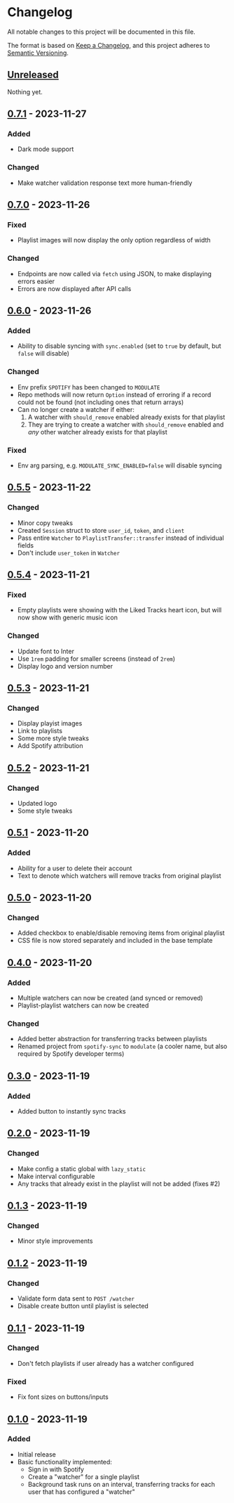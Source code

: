 # Changelog

All notable changes to this project will be documented in this file.

The format is based on [Keep a Changelog](https://keepachangelog.com/en/1.0.0/),
and this project adheres to [Semantic Versioning](https://semver.org/spec/v2.0.0.html).

## [Unreleased]

Nothing yet.

## [0.7.1] - 2023-11-27

### Added

- Dark mode support

### Changed

- Make watcher validation response text more human-friendly

## [0.7.0] - 2023-11-26

### Fixed

- Playlist images will now display the only option regardless of width

### Changed

- Endpoints are now called via `fetch` using JSON, to make displaying errors easier
- Errors are now displayed after API calls

## [0.6.0] - 2023-11-26

### Added

- Ability to disable syncing with `sync.enabled` (set to `true` by default, but `false` will disable)

### Changed

- Env prefix `SPOTIFY` has been changed to `MODULATE`
- Repo methods will now return `Option` instead of erroring if a record could not be found (not including ones that return arrays)
- Can no longer create a watcher if either:
  1. A watcher with `should_remove` enabled already exists for that playlist
  2. They are trying to create a watcher with `should_remove` enabled and *any* other watcher already exists for that playlist

### Fixed

- Env arg parsing, e.g. `MODULATE_SYNC_ENABLED=false` will disable syncing

## [0.5.5] - 2023-11-22

### Changed

- Minor copy tweaks
- Created `Session` struct to store `user_id`, `token`, and `client`
- Pass entire `Watcher` to `PlaylistTransfer::transfer` instead of individual fields
- Don't include `user_token` in `Watcher`

## [0.5.4] - 2023-11-21

### Fixed

- Empty playlists were showing with the Liked Tracks heart icon, but will now show with generic music icon

### Changed

- Update font to Inter
- Use `1rem` padding for smaller screens (instead of `2rem`)
- Display logo and version number

## [0.5.3] - 2023-11-21

### Changed

- Display playist images
- Link to playlists
- Some more style tweaks
- Add Spotify attribution

## [0.5.2] - 2023-11-21

### Changed

- Updated logo
- Some style tweaks

## [0.5.1] - 2023-11-20

### Added

- Ability for a user to delete their account
- Text to denote which watchers will remove tracks from original playlist

## [0.5.0] - 2023-11-20

### Changed

- Added checkbox to enable/disable removing items from original playlist
- CSS file is now stored separately and included in the base template

## [0.4.0] - 2023-11-20

### Added

- Multiple watchers can now be created (and synced or removed)
- Playlist-playlist watchers can now be created

### Changed

- Added better abstraction for transferring tracks between playlists
- Renamed project from `spotify-sync` to `modulate` (a cooler name, but also required by Spotify developer terms)

## [0.3.0] - 2023-11-19

### Added

- Added button to instantly sync tracks

## [0.2.0] - 2023-11-19

### Changed

- Make config a static global with `lazy_static`
- Make interval configurable
- Any tracks that already exist in the playlist will not be added (fixes #2)

## [0.1.3] - 2023-11-19

### Changed

- Minor style improvements

## [0.1.2] - 2023-11-19

### Changed

- Validate form data sent to `POST /watcher`
- Disable create button until playlist is selected

## [0.1.1] - 2023-11-19

### Changed

- Don't fetch playlists if user already has a watcher configured

### Fixed

- Fix font sizes on buttons/inputs

## [0.1.0] - 2023-11-19

### Added

- Initial release
- Basic functionality implemented:
  - Sign in with Spotify
  - Create a "watcher" for a single playlist
  - Background task runs on an interval, transferring tracks for each user that has configured a "watcher"

[Unreleased]: https://github.com/zaknesler/modulate/compare/v0.7.1...HEAD
[0.7.1]: https://github.com/zaknesler/modulate/compare/v0.7.0...v0.7.1
[0.7.0]: https://github.com/zaknesler/modulate/compare/v0.6.0...v0.7.0
[0.6.0]: https://github.com/zaknesler/modulate/compare/v0.5.5...v0.6.0
[0.5.5]: https://github.com/zaknesler/modulate/compare/v0.5.4...v0.5.5
[0.5.4]: https://github.com/zaknesler/modulate/compare/v0.5.3...v0.5.4
[0.5.3]: https://github.com/zaknesler/modulate/compare/v0.5.2...v0.5.3
[0.5.2]: https://github.com/zaknesler/modulate/compare/v0.5.1...v0.5.2
[0.5.1]: https://github.com/zaknesler/modulate/compare/v0.5.0...v0.5.1
[0.5.0]: https://github.com/zaknesler/modulate/compare/v0.4.0...v0.5.0
[0.4.0]: https://github.com/zaknesler/modulate/compare/v0.3.0...v0.4.0
[0.3.0]: https://github.com/zaknesler/modulate/compare/v0.2.0...v0.3.0
[0.2.0]: https://github.com/zaknesler/modulate/compare/v0.1.3...v0.2.0
[0.1.3]: https://github.com/zaknesler/modulate/compare/v0.1.2...v0.1.3
[0.1.2]: https://github.com/zaknesler/modulate/compare/v0.1.1...v0.1.2
[0.1.1]: https://github.com/zaknesler/modulate/compare/v0.1.0...v0.1.1
[0.1.0]: https://github.com/zaknesler/modulate/releases/tag/v0.1.0
